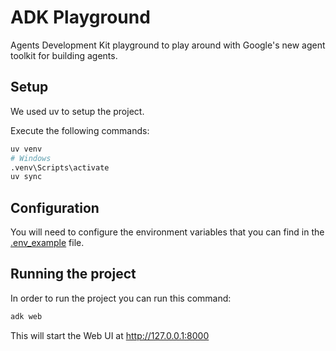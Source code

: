 # ADK Playground

Agents Development Kit playground to play around with Google's new agent toolkit for building agents.

## Setup

We used uv to setup the project.

Execute the following commands:

```bash
uv venv
# Windows
.venv\Scripts\activate
uv sync
```

## Configuration

You will need to configure the environment variables that you can find in the [.env_example](.env_example) file.

## Running the project

In order to run the project you can run this command:

```bash
adk web
```

This will start the Web UI at http://127.0.0.1:8000